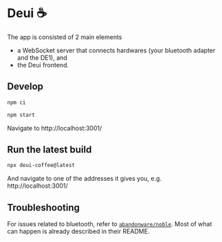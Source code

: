 # Deui ☕️

The app is consisted of 2 main elements

-   a WebSocket server that connects hardwares (your bluetooth adapter and the DE1), and
-   the Deui frontend.

## Develop

```bash
npm ci

npm start
```

Navigate to http://localhost:3001/

## Run the latest build

```bash
npx deui-coffee@latest
```

And navigate to one of the addresses it gives you, e.g. http://localhost:3001/

## Troubleshooting

For issues related to bluetooth, refer to [`abandonware/noble`](https://github.com/abandonware/noble). Most of what can happen is already described in their README.
